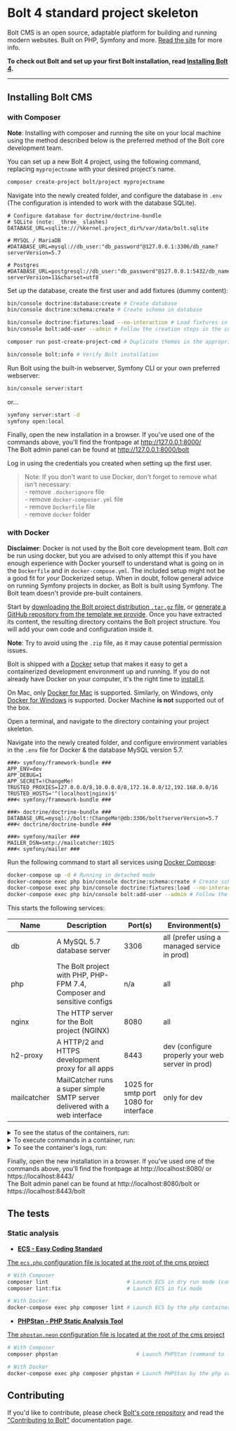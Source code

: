 Bolt 4 standard project skeleton
================================

Bolt CMS is an open source, adaptable platform for building and running modern websites. Built on PHP, Symfony and more. [Read the site](https://boltcms.io) for more info. 

**To check out Bolt and set up your first Bolt installation, read [Installing Bolt 4][installation].** 

---

## Installing Bolt CMS

### with Composer

**Note**: Installing with composer and running the site on your local machine using the method described below is the preferred method of the Bolt core development team.

You can set up a new Bolt 4 project, using the following command, replacing `myprojectname` with your desired project's name.

```bash
composer create-project bolt/project myprojectname
```

Navigate into the newly created folder, and configure the database in `.env` (The configuration is intended to work with the database SQLite).

```dotenv
# Configure database for doctrine/doctrine-bundle
# SQLite (note: _three_ slashes)
DATABASE_URL=sqlite:///%kernel.project_dir%/var/data/bolt.sqlite

# MYSQL / MariaDB
#DATABASE_URL=mysql://db_user:"db_password"@127.0.0.1:3306/db_name?serverVersion=5.7

# Postgres
#DATABASE_URL=postgresql://db_user:"db_password"@127.0.0.1:5432/db_name?serverVersion=11&charset=utf8
```

Set up the database, create the first user and add fixtures (dummy content):

```bash
bin/console doctrine:database:create # Create database
bin/console doctrine:schema:create # Create schema in database

bin/console doctrine:fixtures:load --no-interaction # Load fixtures in databse (step not compulsory)
bin/console bolt:add-user --admin # Follow the creation steps in the console (warning: fixtures already created an admin user)

composer run post-create-project-cmd # Duplicate themes in the appropriate folder

bin/console bolt:info # Verify Bolt installation
```

Run Bolt using the built-in webserver, Symfony CLI or your own preferred webserver:

```bash
bin/console server:start
```

or…

```bash
symfony server:start -d
symfony open:local
```

Finally, open the new installation in a browser. If you've used one of the commands above, you'll find the frontpage at http://127.0.0.1:8000/ \
The Bolt admin panel can be found at http://127.0.0.1:8000/bolt

Log in using the credentials you created when setting up the first user.

> Note: If you don't want to use Docker, don't forget to remove what isn't necessary: \
    - remove `.dockerignore` file \
    - remove `docker-composer.yml` file \
    - remove `Dockerfile` file \
    - remove `docker` folder

### with Docker

**Disclaimer**: Docker is not used by the Bolt core development team. Bolt _can_ be run using docker, but you are advised to only attempt this if you have enough experience with Docker yourself to understand what is going on in the `Dockerfile` and in `docker-compose.yml`. The included setup might not be a good fit for _your_ Dockerized setup. When in doubt, follow general advice on running Symfony projects in docker, as Bolt is built using Symfony. The Bolt team doesn't provide pre-built containers.

Start by [downloading the Bolt project distribution `.tar.gz` file](https://github.com/bolt/project/releases/latest), or [generate a GitHub repository from the template we provide](https://github.com/bolt/project/generate).
Once you have extracted its content, the resulting directory contains the Bolt project structure. You will add your own code and configuration inside it.

**Note**: Try to avoid using the `.zip` file, as it may cause potential permission issues.

Bolt is shipped with a [Docker](https://docker.com) setup that makes it easy to get a containerized development environment up and running. If you do not already have Docker on your computer, it's the right time to [install it](https://docs.docker.com/get-docker/).

On Mac, only [Docker for Mac](https://docs.docker.com/docker-for-mac/) is supported.
Similarly, on Windows, only [Docker for Windows](https://docs.docker.com/docker-for-windows/) is supported. Docker Machine **is not** supported out of the box.

Open a terminal, and navigate to the directory containing your project skeleton.

Navigate into the newly created folder, and configure environment variables in the `.env` file for Docker & the database MySQL version 5.7.

```dotenv
###> symfony/framework-bundle ###
APP_ENV=dev
APP_DEBUG=1
APP_SECRET=!ChangeMe!
TRUSTED_PROXIES=127.0.0.0/8,10.0.0.0/8,172.16.0.0/12,192.168.0.0/16
TRUSTED_HOSTS='^(localhost|nginx)$'
###< symfony/framework-bundle ###

###> doctrine/doctrine-bundle ###
DATABASE_URL=mysql://bolt:!ChangeMe!@db:3306/bolt?serverVersion=5.7
###< doctrine/doctrine-bundle ###

###> symfony/mailer ###
MAILER_DSN=smtp://mailcatcher:1025
###< symfony/mailer ###
```

Run the following command to start all services using [Docker Compose](https://docs.docker.com/compose/):

```bash
docker-compose up -d # Running in detached mode
docker-compose exec php bin/console doctrine:schema:create # Create schema in database
docker-compose exec php bin/console doctrine:fixtures:load --no-interaction # Load fixtures in databse (step not compulsory)
docker-compose exec php bin/console bolt:add-user --admin # Follow the creation steps in the console (warning: fixtures already created an admin user)
```

This starts the following services:

| Name        | Description                                                                | Port(s)            | Environment(s)                                   |
|-------------|----------------------------------------------------------------------------|--------------------|--------------------------------------------------|
| db          | A MySQL 5.7 database server                                                | 3306               | all (prefer using a managed service in prod)     |
| php         | The Bolt project with PHP, PHP-FPM 7.4, Composer and sensitive configs     | n/a                | all                                              |
| nginx       | The HTTP server for the Bolt project (NGINX)                               | 8080               | all                                              |
| h2-proxy    | A HTTP/2 and HTTPS development proxy for all apps                          | 8443               | dev (configure properly your web server in prod) |
| mailcatcher | MailCatcher runs a super simple SMTP server delivered with a web interface | 1025 for smtp port<br/>1080 for interface    | only for dev           |

<details>
  <summary>To see the status of the containers, run:</summary>

  ```bash
  docker-compose ps
  ```
</details>

<details>
  <summary>To execute commands in a container, run:</summary>

  ```bash
  docker-compose exec <container name> <command>
  docker-compose exec php sh # To enter the container directly, you will be placed at the root of the project
  docker-compose exec php bin/console bolt:add-user # Follow the creation steps in the console (warning: fixtures already created an admin user)
  ```
</details>

<details>
  <summary>To see the container's logs, run:</summary>

  ```bash
  docker-compose logs        # Display the logs of all containers
  docker-compose logs -f     # Same but follow the logs
  docker-compose logs -f php # Follow the logs for one container
  ```
</details>

Finally, open the new installation in a browser. If you've used one of the commands above, you'll find the frontpage at http://localhost:8080/ or https://localhost:8443/ \
The Bolt admin panel can be found at http://localhost:8080/bolt or https://localhost:8443/bolt

## The tests

### Static analysis
- [**ECS - Easy Coding Standard**](https://github.com/symplify/easy-coding-standard)

[The `ecs.php` configuration file is located at the root of the cms project](./ecs.php)

```bash
# With Composer
composer lint                         # Launch ECS in dry run mode (command to launch in a Continuous Integration)
composer lint:fix                     # Launch ECS in fix mode

# With Docker
docker-compose exec php composer lint # Launch ECS by the php container
```

- [**PHPStan - PHP Static Analysis Tool**](https://github.com/phpstan/phpstan)

[The `phpstan.neon` configuration file is located at the root of the cms project](./phpstan.neon)

```bash
# With Composer
composer phpstan                         # Launch PHPStan (command to launch in a Continuous Integration)

# With Docker
docker-compose exec php composer phpstan # Launch PHPStan by the php container
```

## Contributing

If you'd like to contribute, please check [Bolt's core repository](https://github.com/bolt/core/blob/master/CONTRIBUTING.md) 
and read the ["Contributing to Bolt"](https://docs.bolt.cm/4.0/other/contributing) documentation page.

[installation]: https://docs.bolt.cm/installation
